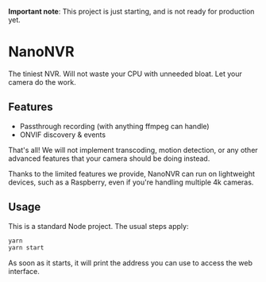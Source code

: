 **Important note**: This project is just starting, and is not ready for production yet.

# NanoNVR

The tiniest NVR. Will not waste your CPU with unneeded bloat.
Let your camera do the work.

## Features

- Passthrough recording (with anything ffmpeg can handle)
- ONVIF discovery & events

That's all! We will not implement transcoding, motion detection, or any other
advanced features that your camera should be doing instead.

Thanks to the limited features we provide, NanoNVR can run on lightweight
devices, such as a Raspberry, even if you're handling multiple 4k cameras.

## Usage

This is a standard Node project. The usual steps apply:

```sh
yarn
yarn start
```

As soon as it starts, it will print the address you can use to access the web interface.
